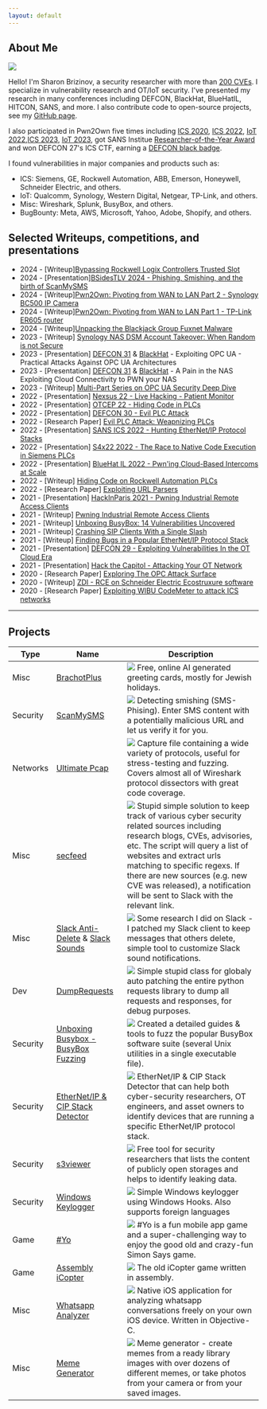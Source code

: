 ```yaml
---
layout: default
---
```


## About Me

<img class="profile-picture" src="avatar.png">

Hello! I'm Sharon Brizinov, a security researcher with more than [200 CVEs](https://sharonbrizinov.com/cves). I specialize in vulnerability research and OT/IoT security. I've presented my research in many conferences including DEFCON, BlackHat, BlueHatIL, HITCON, SANS, and more. I also contribute code to open-source projects, see my [GitHub page](https://github.com/sharonbrizinov).

I also participated in Pwn2Own five times including [ICS 2020](https://www.zerodayinitiative.com/blog/2020/1/21/pwn2own-miami-2020-schedule-and-live-results), [ICS 2022](https://www.zerodayinitiative.com/blog/2022/4/14/pwn2own-miami-2022-results), [IoT 2022](https://www.zerodayinitiative.com/blog/2022/12/5/pwn2own-toronto-2022-day-one-results),[ICS 2023](https://www.zerodayinitiative.com/blog/2023/2/16/pwn2own-miami-2023-day-three-results), [IoT 2023](https://www.zerodayinitiative.com/blog/2023/10/26/pwn2own-toronto-2023-day-three-results), got SANS Institue [Researcher-of-the-Year Award](https://twitter.com/SANSInstitute/status/1605205777093984260) and won DEFCON 27's ICS CTF, earning a [DEFCON black badge](https://www.defcon.org/html/links/dc-black-badge.html).

I found vulnerabilities in major companies and products such as:
* ICS: Siemens, GE, Rockwell Automation, ABB, Emerson, Honeywell, Schneider Electric, and others.
* IoT: Qualcomm, Synology, Western Digital, Netgear, TP-Link, and others.
* Misc: Wireshark, Splunk, BusyBox, and others.
* BugBounty: Meta, AWS, Microsoft, Yahoo, Adobe, Shopify, and others.


## Selected Writeups, competitions, and presentations

* 2024 - [Writeup][Bypassing Rockwell Logix Controllers Trusted Slot](https://claroty.com/team82/research/bypassing-rockwell-automation-logix-controllers-local-chassis-security-protection)
* 2024 - [Presentation][BSidesTLV 2024 - Phishing, Smishing, and the birth of ScanMySMS](https://www.youtube.com/watch?v=EhNsXXbDp3U)
* 2024 - [Writeup][Pwn2Own: Pivoting from WAN to LAN Part 2 - Synology BC500 IP Camera](https://claroty.com/team82/research/pivoting-from-wan-to-lan-synology-bc500-ip-camera)
* 2024 - [Writeup][Pwn2Own: Pivoting from WAN to LAN Part 1 - TP-Link ER605 router](https://claroty.com/team82/research/pwn2own-wan-to-lan-exploit-showcase)
* 2024 - [Writeup][Unpacking the Blackjack Group Fuxnet Malware](https://claroty.com/team82/research/unpacking-the-blackjack-groups-fuxnet-malware)
* 2023 - [Writeup] [Synology NAS DSM Account Takeover: When Random is not Secure](https://claroty.com/team82/research/synology-nas-dsm-account-takeover-when-random-is-not-secure)
* 2023 - [Presentation] [DEFCON 31](https://www.youtube.com/watch?v=de6kpQVvFL0&ab_channel=DEFCONConference) & [BlackHat](https://www.youtube.com/watch?v=Setiy_a1Ch0&ab_channel=BlackHat) - Exploiting OPC UA - Practical Attacks Against OPC UA Architectures 
* 2023 - [Presentation] [DEFCON 31](https://www.youtube.com/watch?v=pY7S5CUqPxI&ab_channel=DEFCONConference) & [BlackHat](https://www.youtube.com/watch?v=8VK582uC55k&ab_channel=BlackHat) - A Pain in the NAS Exploiting Cloud Connectivity to PWN your NAS
* 2023 - [Writeup] [Multi-Part Series on OPC UA Security Deep Dive](https://claroty.com/team82/research/opc-ua-deep-dive-a-complete-guide-to-the-opc-ua-attack-surface)
* 2022 - [Presentation] [Nexsus 22 - Live Hacking - Patient Monitor](https://www.youtube.com/watch?v=lHZtDS7jPbo)
* 2022 - [Presentation] [OTCEP 22 - Hiding Code in PLCs](https://www.youtube.com/watch?v=yx39_2GCR_I)
* 2022 - [Presentation] [DEFCON 30 - Evil PLC Attack](https://www.youtube.com/watch?v=pNNOUiR8EQo)
* 2022 - [Research Paper] [Evil PLC Attack: Weapnizing PLCs](https://claroty-statamic-assets.nyc3.digitaloceanspaces.com/resource-downloads/team82-evil-plc-attack-research-paper.pdf)
* 2022 - [Presentation] [SANS ICS 2022 - Hunting EtherNet/IP Protocol Stacks](https://www.youtube.com/watch?v=0jftEYDo0ao)
* 2022 - [Presentation] [S4x22 2022 - The Race to Native Code Execution in Siemens PLCs](https://www.youtube.com/watch?v=r-dmxU1gEl0)
* 2022 - [Presentation] [BlueHat IL 2022 - Pwn'ing Cloud-Based Intercoms at Scale](https://www.youtube.com/watch?v=YTxABU_L2Ok)
* 2022 - [Writeup]      [Hiding Code on Rockwell Automation PLCs](https://claroty.com/2022/03/31/blog-research-hiding-code-on-rockwell-automation-plcs/)
* 2022 - [Research Paper]  [Exploiting URL Parsers](https://claroty.com/wp-content/uploads/2022/01/Exploiting-URL-Parsing-Confusion.pdf)
* 2021 - [Presentation] [HackInParis 2021 - Pwning Industrial Remote Access Clients](https://www.youtube.com/watch?v=rNHshToPt2Y&ab_channel=HackinParis)
* 2021 - [Writeup]      [Pwning Industrial Remote Access Clients](https://claroty.com/2021/11/19/blog-research-all-roads-lead-to-openvpn-pwning-industrial-remote-access-clients/)
* 2021 - [Writeup]      [Unboxing BusyBox: 14 Vulnerabilities Uncovered](https://claroty.com/2021/11/09/blog-research-unboxing-busybox-14-vulnerabilities-uncovered-by-claroty-jfrog/)
* 2021 - [Writeup]      [Crashing SIP Clients With a Single Slash](https://claroty.com/2021/08/31/blog-research-crashing-sip-clients-with-a-single-slash)
* 2021 - [Writeup]      [Finding Bugs in a Popular EtherNet/IP Protocol Stack](https://claroty.com/2021/04/15/blog-research-fuzzing-and-pring/)
* 2021 - [Presentation] [DEFCON 29 - Exploiting Vulnerabilities In the OT Cloud Era](https://www.youtube.com/watch?v=l3rs1GwOVSU)
* 2021 - [Presentation] [Hack the Capitol - Attacking Your OT Network](https://www.youtube.com/watch?v=ZtMO-F7zraI)
* 2020 - [Research Paper]  [Exploring The OPC Attack Surface](https://www.claroty.com/wp-content/uploads/2021/02/FINAL_Claroty_OPC_Research_Paper.pdf)
* 2020 - [Writeup]      [ZDI - RCE on Schneider Electric Ecostruxure software](https://www.thezdi.com/blog/2020/9/9/performing-sql-backflips-to-achieve-code-execution-on-schneider-electrics-ecostruxure-operator-terminal-expert-at-pwn2own-miami-2020)
* 2020 - [Research Paper]  [Exploiting WIBU CodeMeter to attack ICS networks](https://www.claroty.com/2020/09/08/blog-research-wibu-codemeter-vulnerabilities/)

---

## Projects

Type | Name  | Description
------|------|--------
Misc | [BrachotPlus](https://brachotplus.com)| <img class="profile-picture" src="img/brachotplus.png"> Free, online AI generated greeting cards, mostly for Jewish holidays.
Security | [ScanMySMS](https://ScanMySms.com)| <img class="profile-picture" src="img/scanmysms.png"> Detecting smishing (SMS-Phising). Enter SMS content with a potentially malicious URL and let us verify it for you.
Networks | [Ultimate Pcap](https://wiki.wireshark.org/uploads/26c41b5ec1d89343e2979b73ec374bc9/ultimate_wireshark_protocols_pcap_220213.pcap.zip)| <img class="profile-picture" src="img/pcap.jpg"> Capture file containing a wide variety of protocols, useful for stress-testing and fuzzing. Covers almost all of Wireshark protocol dissectors with great code coverage.
Misc | [secfeed](https://github.com/SharonBrizinov/secfeed)| <img class="profile-picture" src="img/secfeed.png"> Stupid simple solution to keep track of various cyber security related sources including research blogs, CVEs, advisories, etc. The script will query a list of websites and extract urls matching to specific regexs. If there are new sources (e.g. new CVE was released), a notification will be sent to Slack with the relevant link.
Misc | [Slack Anti-Delete](https://github.com/SharonBrizinov/slack-anti-delete)  &  [Slack Sounds](https://github.com/SharonBrizinov/slack-sounds)| <img class="profile-picture" src="img/slack.png"> Some research I did on Slack - I patched my Slack client to keep messages that others delete, simple tool to customize Slack sound notifications.
Dev | [DumpRequests](https://github.com/SharonBrizinov/DumpRequests) | <img class="profile-picture" src="img/requests.png"> Simple stupid class for globaly auto patching the entire python requests library to dump all requests and responses, for debug purposes.
Security | [Unboxing Busybox - BusyBox Fuzzing](https://github.com/claroty/busybox-fuzzing) | <img class="profile-picture" src="img/busybox.png"> Created a detailed guides & tools to fuzz the popular BusyBox software suite (several Unix utilities in a single executable file).
Security | [EtherNet/IP & CIP Stack Detector](https://github.com/claroty/enip-stack-detector) | <img class="profile-picture" src="img/etherip_detector.png"> EtherNet/IP & CIP Stack Detector that can help both cyber-security researchers, OT engineers, and asset owners to identify devices that are running a specific EtherNet/IP protocol stack.
Security | [s3viewer](https://github.com/SharonBrizinov/s3viewer) | <img class="profile-picture" src="img/s3viewer.jpg"> Free tool for security researchers that lists the content of publicly open storages and helps to identify leaking data.
Security | [Windows Keylogger](https://github.com/SharonBrizinov/SimpleKeylogger) | <img class="profile-picture" src="img/keylogger.png"> Simple Windows keylogger using Windows Hooks. Also supports foreign languages
Game | [#Yo](https://alternativeto.net/software/yo-can-you-follow/about/) | <img class="profile-picture" src="img/hashtagyo.jpg"> #Yo is a fun mobile app game and a super-challenging way to enjoy the good old and crazy-fun Simon Says game.
Game | [Assembly iCopter](https://github.com/SharonBrizinov/iCopter) | <img class="profile-picture" src="img/icopter.jpg"> The old iCopter game written in assembly.
Misc | [Whatsapp Analyzer](https://github.com/SharonBrizinov/Whatsapp-Analyzer) | <img class="profile-picture" src="img/whatsappanalyzer.jpg"> Native iOS application for analyzing whatsapp conversations freely on your own iOS device. Written in Objective-C.
Misc | [Meme Generator](https://appadvice.com/game/app/meme-pro-meme-generator-soundpad/488702679) | <img class="profile-picture" src="img/memegenerator.jpg"> Meme generator - create memes from a ready library images with over dozens of different memes, or take photos from your camera or from your saved images.